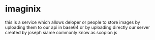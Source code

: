 # imaginix
this is a service which allows deloper or people to store images by uploading them to our api in base64 or by uploading directly our server created by joseph siame commonly know as scopion js 
